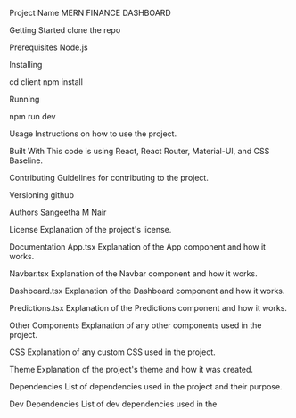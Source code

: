  Project Name
MERN FINANCE DASHBOARD

Getting Started
clone the repo

Prerequisites
Node.js 

Installing

cd client
npm install 

Running

npm run dev 

Usage
Instructions on how to use the project.

Built With
This code is using React, React Router, Material-UI, and CSS Baseline.

Contributing
Guidelines for contributing to the project.

Versioning
github

Authors
Sangeetha M Nair

License
Explanation of the project's license.



Documentation
App.tsx
Explanation of the App component and how it works.

Navbar.tsx
Explanation of the Navbar component and how it works.

Dashboard.tsx
Explanation of the Dashboard component and how it works.

Predictions.tsx
Explanation of the Predictions component and how it works.

Other Components
Explanation of any other components used in the project.

CSS
Explanation of any custom CSS used in the project.

Theme
Explanation of the project's theme and how it was created.

Dependencies
List of dependencies used in the project and their purpose.

Dev Dependencies
List of dev dependencies used in the
